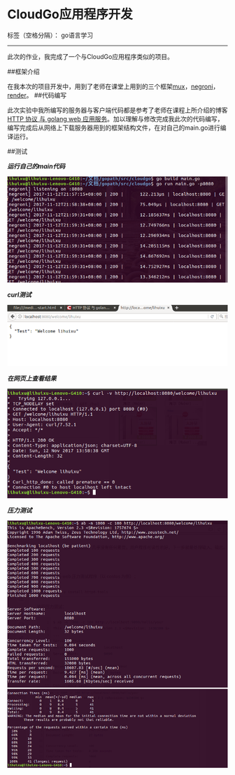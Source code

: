 ﻿# CloudGo应用程序开发
标签（空格分隔）： go语言学习

---
此次的作业，我完成了一个与CloudGo应用程序类似的项目。

##框架介绍

在我本次的项目开发中，用到了老师在课堂上用到的三个框架[mux]()，[negroni]()，[render]()。
##代码编写

此次实验中我所编写的服务器与客户端代码都是参考了老师在课程上所介绍的博客[HTTP 协议 与 golang web 应用服务](http://blog.csdn.net/pmlpml/article/details/78404838)。加以理解与修改完成我此次的代码编写，编写完成后从网络上下载服务器用到的框架结构文件，在对自己的main.go进行编译运行。

##测试

***运行自己的main代码***

![代码运行截图](/截图/4.png)

***curl测试***

![curl截图](/截图/1.png)

***在网页上查看结果***

![网页结果截图](/截图/2.png)

***压力测试***

![](/截图/3.1.png)
![](/截图/3.2.png)



